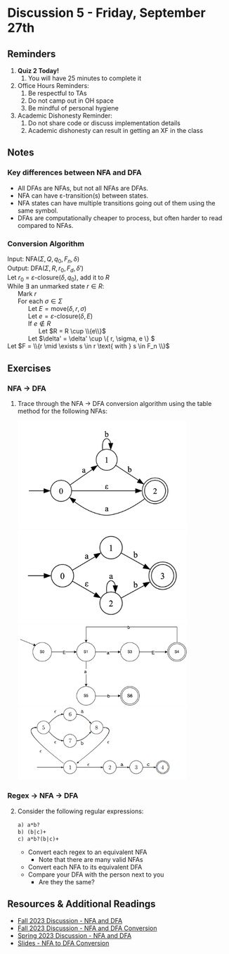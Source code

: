 # Discussion 5 - Friday, September 27th

## Reminders
1. **Quiz 2 Today!**
   1. You will have 25 minutes to complete it
1. Office Hours Reminders:
   1. Be respectful to TAs
   2. Do not camp out in OH space
   3. Be mindful of personal hygiene
1. Academic Dishonesty Reminder:
   1. Do not share code or discuss implementation details
   2. Academic dishonesty can result in getting an XF in the class

## Notes

### Key differences between NFA and DFA

- All DFAs are NFAs, but not all NFAs are DFAs.
- NFA can have ε-transition(s) between states.
- NFA states can have multiple transitions going out of them using the same symbol.
- DFAs are computationally cheaper to process, but often harder to read compared to NFAs.

### Conversion Algorithm

Input: $\text{NFA}(\Sigma, Q, q_0, F_n, \delta)$ \
Output: $\text{DFA}(\Sigma, R, r_0, F_d, \delta')$ \
Let $r_0$ = $\varepsilon\text{-closure}(\delta, q_0)$, add it to $R$\
While $\exists$ an unmarked state $r \in R$:\
&nbsp;&nbsp;&nbsp;&nbsp;&nbsp;&nbsp;Mark $r$\
&nbsp;&nbsp;&nbsp;&nbsp;&nbsp;&nbsp;For each $\sigma \in \Sigma$\
&nbsp;&nbsp;&nbsp;&nbsp;&nbsp;&nbsp;&nbsp;&nbsp;&nbsp;&nbsp;&nbsp;&nbsp;Let $E = \text{move}(\delta, r, \sigma)$\
&nbsp;&nbsp;&nbsp;&nbsp;&nbsp;&nbsp;&nbsp;&nbsp;&nbsp;&nbsp;&nbsp;&nbsp;Let $e = \varepsilon\text{-closure}(\delta, E)$\
&nbsp;&nbsp;&nbsp;&nbsp;&nbsp;&nbsp;&nbsp;&nbsp;&nbsp;&nbsp;&nbsp;&nbsp;If $e \notin R$\
&nbsp;&nbsp;&nbsp;&nbsp;&nbsp;&nbsp;&nbsp;&nbsp;&nbsp;&nbsp;&nbsp;&nbsp;&nbsp;&nbsp;&nbsp;&nbsp;&nbsp;&nbsp;Let $R = R \cup \\{e\\}$\
&nbsp;&nbsp;&nbsp;&nbsp;&nbsp;&nbsp;&nbsp;&nbsp;&nbsp;&nbsp;&nbsp;&nbsp;Let $\delta' = \delta' \cup \\{ r, \sigma, e \\} $\
Let $F = \\{r \mid \exists s \in r \text{ with } s \in F_n \\}$

## Exercises

### NFA -> DFA

1. Trace through the NFA -> DFA conversion algorithm using the table method for the following NFAs:

   <img src="imgs/1a.png" alt="1a" width="80%"/>
   <img src="imgs/1b.png" alt="1b" width="80%"/>
   <img src="imgs/1c.png" alt="1c" width="80%"/>
   <img src="imgs/1d.png" alt="1d" width="80%"/>

### Regex -> NFA -> DFA

2. Consider the following regular expressions:

   ```re
   a) a*b?
   b) (b|c)+
   c) a*b?(b|c)+
   ```

   - Convert each regex to an equivalent NFA
     - Note that there are many valid NFAs
   - Convert each NFA to its equivalent DFA
   - Compare your DFA with the person next to you
     - Are they the same?

## Resources & Additional Readings

- [Fall 2023 Discussion - NFA and DFA](https://github.com/cmsc330fall23/cmsc330fall23/tree/main/discussions/d3_nfa_dfa)
- [Fall 2023 Discussion - NFA and DFA Conversion](https://github.com/cmsc330fall23/cmsc330fall23/tree/main/discussions/d4_nfa_dfa_conversion)
- [Spring 2023 Discussion - NFA and DFA](https://github.com/cmsc330-umd/spring23/tree/main/discussions/d6_nfa_dfa)
- [Slides - NFA to DFA Conversion](https://bakalian.cs.umd.edu/assets/slides/14-automata3.pdf)
